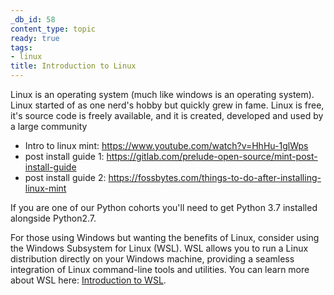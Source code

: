 ```yaml
---
_db_id: 58
content_type: topic
ready: true
tags:
- linux
title: Introduction to Linux
---
```


Linux is an operating system (much like windows is an operating system). Linux started of as one nerd's hobby but quickly grew in fame. Linux is free, it's source code is freely available, and it is created, developed and used by a large community

- Intro to linux mint: https://www.youtube.com/watch?v=HhHu-1glWps
- post install guide 1: https://gitlab.com/prelude-open-source/mint-post-install-guide
- post install guide 2: https://fossbytes.com/things-to-do-after-installing-linux-mint

If you are one of our Python cohorts you'll need to get Python 3.7 installed alongside Python2.7.

For those using Windows but wanting the benefits of Linux, consider using the Windows Subsystem for Linux (WSL). WSL allows you to run a Linux distribution directly on your Windows machine, providing a seamless integration of Linux command-line tools and utilities. You can learn more about WSL here:  [Introduction to WSL](https://docs.microsoft.com/en-us/windows/wsl/).
